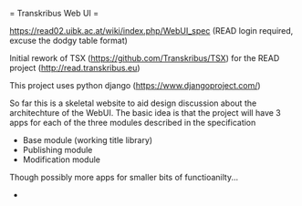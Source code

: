 = Transkribus Web UI =

https://read02.uibk.ac.at/wiki/index.php/WebUI_spec (READ login required, excuse the dodgy table format)

Initial rework of TSX (https://github.com/Transkribus/TSX) for the READ project (http://read.transkribus.eu)

This project uses python django (https://www.djangoproject.com/)

So far this is a skeletal website to aid design discussion about the architechture of the WebUI. The basic idea is that the project will have 3 apps for each of the three modules described in the specification 

- Base module (working title library)
- Publishing module
- Modification module

Though possibly more apps for smaller bits of functioanilty...


- 
